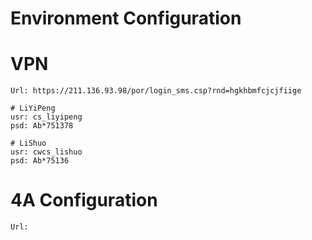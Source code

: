 # Environment Configuration
# VPN
```shell
Url: https://211.136.93.98/por/login_sms.csp?rnd=hgkhbmfcjcjfiige

# LiYiPeng
usr: cs_liyipeng
psd: Ab*751378

# LiShuo
usr: cwcs_lishuo
psd: Ab*75136
```

# 4A Configuration
```shell
Url: 

```

